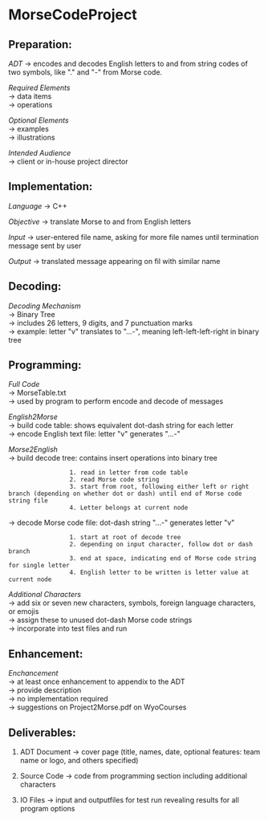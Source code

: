 # MorseCodeProject

## **Preparation:**

*ADT* -> encodes and decodes English letters to and from string codes of two symbols, like "." and "-" from Morse code.

*Required Elements*  
-> data items  
                  -> operations

*Optional Elements*  
-> examples  
                  -> illustrations

*Intended Audience*  
-> client or in-house project director

## **Implementation:**

*Language* -> C++

*Objective* -> translate Morse to and from English letters

*Input* -> user-entered file name, asking for more file names until termination message sent by user

*Output* -> translated message appearing on fil with similar name

## **Decoding:**

*Decoding Mechanism*  
-> Binary Tree  
                   -> includes 26 letters, 9 digits, and 7 punctuation marks  
                   -> example: letter "v" translates to "...-", meaning left-left-left-right in binary tree
                   
## **Programming:**

*Full Code*  
-> MorseTable.txt  
          -> used by program to perform encode and decode of messages

*English2Morse*  
-> build code table: shows equivalent dot-dash string for each letter  
              -> encode English text file: letter "v" generates "...-"

*Morse2English*  
-> build decode tree: contains insert operations into binary tree

                     1. read in letter from code table  
                     2. read Morse code string  
                     3. start from root, following either left or right branch (depending on whether dot or dash) until end of Morse code string file  
                     4. Letter belongs at current node  
                     
   -> decode Morse code file: dot-dash string "...-" generates letter "v"
              
                     1. start at root of decode tree  
                     2. depending on input character, follow dot or dash branch  
                     3. end at space, indicating end of Morse code string for single letter  
                     4. English letter to be written is letter value at current node  

*Additional Characters*  
-> add six or seven new characters, symbols, foreign language characters, or emojis  
                      -> assign these to unused dot-dash Morse code strings  
                      -> incorporate into test files and run  
                      
## **Enhancement:**

*Enchancement*  
-> at least once enhancement to appendix to the ADT  
             -> provide description  
             -> no implementation required  
             -> suggestions on Project2Morse.pdf on WyoCourses  
             

## **Deliverables:**

1. ADT Document -> cover page (title, names, date, optional features: team name or logo, and others specified)

2. Source Code -> code from programming section including additional characters

3. IO Files -> input and outputfiles for test run revealing results for all program options
